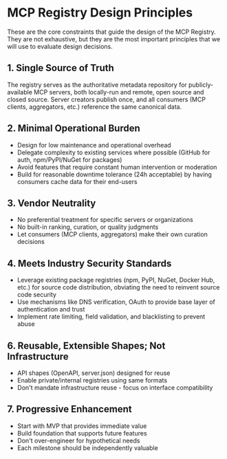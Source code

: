 # MCP Registry Design Principles

These are the core constraints that guide the design of the MCP Registry. They are not exhaustive, but they are the most important principles that we will use to evaluate design decisions.

## 1. Single Source of Truth

The registry serves as the authoritative metadata repository for publicly-available MCP servers, both locally-run and remote, open source and closed source. Server creators publish once, and all consumers (MCP clients, aggregators, etc.) reference the same canonical data.

## 2. Minimal Operational Burden

- Design for low maintenance and operational overhead
- Delegate complexity to existing services where possible (GitHub for auth, npm/PyPI/NuGet for packages)
- Avoid features that require constant human intervention or moderation
- Build for reasonable downtime tolerance (24h acceptable) by having consumers cache data for their end-users

## 3. Vendor Neutrality

- No preferential treatment for specific servers or organizations
- No built-in ranking, curation, or quality judgments
- Let consumers (MCP clients, aggregators) make their own curation decisions

## 4. Meets Industry Security Standards

- Leverage existing package registries (npm, PyPI, NuGet, Docker Hub, etc.) for source code distribution, obviating the need to reinvent source code security
- Use mechanisms like DNS verification, OAuth to provide base layer of authentication and trust
- Implement rate limiting, field validation, and blacklisting to prevent abuse

## 6. Reusable, Extensible Shapes; Not Infrastructure

- API shapes (OpenAPI, server.json) designed for reuse
- Enable private/internal registries using same formats
- Don't mandate infrastructure reuse - focus on interface compatibility

## 7. Progressive Enhancement

- Start with MVP that provides immediate value
- Build foundation that supports future features
- Don't over-engineer for hypothetical needs
- Each milestone should be independently valuable

